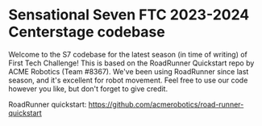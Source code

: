 # Sensational Seven FTC 2023-2024 Centerstage codebase

Welcome to the S7 codebase for the latest season (in time of writing) of First Tech Challenge!
This is based on the RoadRunner Quickstart repo by ACME Robotics (Team #8367). We've been using RoadRunner since last season, and it's excellent for robot movement.
Feel free to use our code however you like, but don't forget to give credit.

RoadRunner quickstart: https://github.com/acmerobotics/road-runner-quickstart

